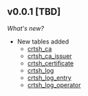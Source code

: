 ## v0.0.1 [TBD]

_What's new?_

- New tables added
  - [crtsh_ca](https://https://hub.steampipe.io/plugins/turbot/crtsh/tables/crtsh_ca)
  - [crtsh_ca_issuer](https://https://hub.steampipe.io/plugins/turbot/crtsh/tables/crtsh_ca_issuer)
  - [crtsh_certificate](https://https://hub.steampipe.io/plugins/turbot/crtsh/tables/crtsh_certificate)
  - [crtsh_log](https://https://hub.steampipe.io/plugins/turbot/crtsh/tables/crtsh_log)
  - [crtsh_log_entry](https://https://hub.steampipe.io/plugins/turbot/crtsh/tables/crtsh_log_entry)
  - [crtsh_log_operator](https://https://hub.steampipe.io/plugins/turbot/crtsh/tables/crtsh_log_operator)
